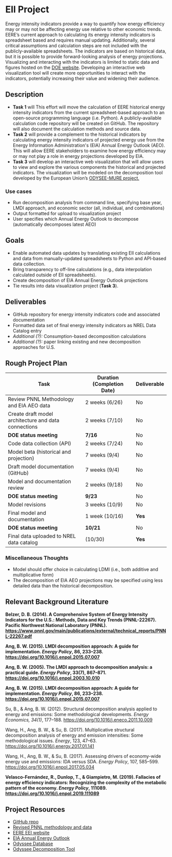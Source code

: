 # EII Project
Energy intensity indicators provide a way to quantify how energy efficiency may or may not be affecting energy use relative to other economic trends. EERE’s current approach to calculating its energy intensity indicators is spreadsheet based and requires manual updating. Additionally, several critical assumptions and calculation steps are not included with the publicly-available spreadsheets. The indicators are based on historical data, but it is possible to provide forward-looking analysis of energy projections. Visualizing and interacting with the indicators is limited to static data and figures hosted on the [DOE website](https://www.energy.gov/eere/analysis/energy-intensity-indicators). Developing an interactive web visualization tool will create more opportunities to interact with the indicators, potentially increasing their value and widening their audience.

## Description
- **Task 1** will This effort will move the calculation of EERE historical energy intensity indicators from the current spreadsheet-based approach to an open-source programming language (i.e. Python). A publicly-available calculation code repository will be created on GitHub. The repository will also document the calculation methods and source data.
- **Task 2** will provide a complement to the historical indicators by calculating energy intensity indicators of projected energy use from the Energy Information Administration's (EIA) Annual Energy Outlook (AEO). This will allow EERE stakeholders to examine how energy efficiency may or may not play a role in energy projections developed by EIA.
- **Task 3** will develop an interactive web visualization that will allow users to view and explore the various components the historical and projected indicators. The visualization will be modeled on the decomposition tool developed by the European Union’s [ODYSEE-MURE project.](https://www.indicators.odyssee-mure.eu/decomposition.html)

### Use cases
* Run decomposition analysis from command line, specifying base year, LMDI approach,
and economic sector (all, individual, and combinations)
* Output formatted for upload to visualization project
* User specifies which Annual Energy Outlook to decompose (automatically decomposes latest AEO)

## Goals
* Enable automated data updates by translating existing EII calculations and data from manually-updated spreadsheets to
Python and API-based data collection.
* Bring transparency to off-line calculations (e.g., data interpolation calculated
outside of EII spreadsheets).
* Create decomposition of EIA Annual Energy Outlook projections
* Tie results into data visualization project (**Task 3**).

## Deliverables
- GitHub repository for energy intensity indicators code and associated documentation
- Formatted data set of final energy intensity indicators as NREL Data Catalog entry
- *Additional (?):* Consumption-based decomposition calculations
- *Additional (?):* paper linking existing and new decomposition approaches for U.S.

## Rough Project Plan

| Task  |  Duration (Completion Date)|Deliverable |
| ----- | --------- | ------- |
| Review PNNL Methodology and EIA AEO data | 2 weeks (6/26) | No|
| Create draft model architecture and data connections| 2 weeks (7/10)| No|
| **DOE status meeting** | **7/16** | No|
| Code data collection (API) | 2 weeks (7/24) | No |
| Model beta (historical and projection)| 7 weeks (9/4) | No |
| Draft model documentation (GitHub) | 7 weeks (9/4) | No|
| Model and documentation review | 2 weeks (9/18)|No |
| **DOE status meeting**| **9/23**| No|
| Model revisions | 3 weeks (10/9) |No |
| Final model and documentation | 1 week (10/16)|**Yes** |
| **DOE status meeting** | **10/21**| No| 
| Final data uploaded to NREL data catalog | (10/30)| **Yes**|

### Miscellaneous Thoughts
* Model should offer choice in calculating LDMI (i.e., both additive and multiplicative form)
* The decomposition of EIA AEO projections may be specified using less detailed data than
the historical decomposition.

## Relevant Background Literature
**Belzer, D. B. (2014). A Comprehensive System of Energy Intensity Indicators for the U.S.: Methods, Data and Key Trends (PNNL-22267). Pacific Northwest National Laboratory (PNNL). https://www.pnnl.gov/main/publications/external/technical_reports/PNNL-22267.pdf**

**Ang, B. W. (2015). LMDI decomposition approach: A guide for implementation. *Energy Policy*, 86, 233–238. https://doi.org/10.1016/j.enpol.2015.07.007**

**Ang, B. W. (2005). The LMDI approach to decomposition analysis: a practical guide. *Energy Policy*, 33(7), 867–871. https://doi.org/10.1016/j.enpol.2003.10.010**

**Ang, B. W. (2015). LMDI decomposition approach: A guide for implementation. *Energy Policy*, 86, 233–238. https://doi.org/10.1016/j.enpol.2015.07.007**

Su, B., & Ang, B. W. (2012). Structural decomposition analysis applied to energy and emissions: Some methodological developments. *Energy Economics, 34(1)*, 177–188. https://doi.org/10.1016/j.eneco.2011.10.009

Wang, H., Ang, B. W., & Su, B. (2017). Multiplicative structural decomposition analysis of energy and emission intensities: Some methodological issues. *Energy*, 123, 47–63. https://doi.org/10.1016/j.energy.2017.01.141

Wang, H., Ang, B. W., & Su, B. (2017). Assessing drivers of economy-wide energy use and emissions: IDA versus SDA. *Energy Policy*, 107, 585–599. https://doi.org/10.1016/j.enpol.2017.05.034

**Velasco-Fernández, R., Dunlop, T., & Giampietro, M. (2019). Fallacies of energy efficiency indicators: Recognizing the complexity of the metabolic pattern of the economy. *Energy Policy*, 111089. https://doi.org/10.1016/j.enpol.2019.111089**

## Project Resources
* [GitHub repo](https://github.com/NREL/EnergyIntensityIndicators/)
* [Revised PNNL methodology and data](https://github.com/NREL/EnergyIntensityIndicators/tree/master/Original%20documentation)
* [EERE EEI website](https://www.energy.gov/eere/analysis/energy-intensity-indicators)
* [EIA Annual Energy Outlook](https://www.eia.gov/outlooks/aeo/)
* [Odyssee Database](https://www.indicators.odyssee-mure.eu/energy-efficiency-database.html)
* [Odyssee Decomposition Tool](https://www.indicators.odyssee-mure.eu/decomposition.html)
